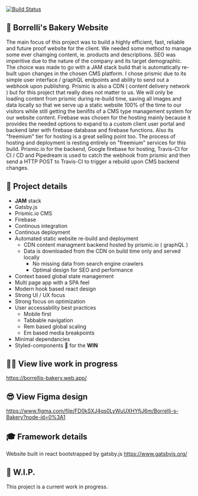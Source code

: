 [![Build Status](https://travis-ci.com/slaterbbx/borrellis-bakery.svg?branch=master)](https://travis-ci.com/slaterbbx/borrellis-bakery)

## 💯 Borrelli's Bakery Website
The main focus of this project was to build a highly efficient, fast, reliable and future proof website for the client. We needed some method to manage some ever chainging content, ie. products and descriptions. SEO was imperitive due to the nature of the company and its target demographic. The choice was made to go with a JAM stack build that is automatically re-built upon changes in the chosen CMS platform. I chose prismic due to its simple user interface / graphQL endpoints and ability to send out a webhook upon publishing. Prismic is also a CDN ( content delivery network ) but for this project that really does not matter to us. We will only be loading content from prismic during re-build time, saving all images and data locally so that we serve up a static website 100% of the time to our visitors while still getting the benifits of a CMS type management system for our website content. Firebase was chosen for the hosting mainly because it provides the needed options to expand to a custom client user portal and backend later with firebase database and firebase functions. Also its "freemium" tier for hosting is a great selling point too. The process of hosting and deployment is resting entirely on "freemium" services for this build. Prismic.io for the backend, Google firebase for hosting, Travis-CI for CI / CD and Pipedream is used to catch the webhook from prismic and then send a HTTP POST to Travis-CI to trigger a rebuild upon CMS backend changes.

## 💪 Project details
- **JAM** stack
- Gatsby.js
- Prismic.io CMS
- Firebase
- Continous integration
- Continous deployment
- Automated static website re-build and deployment
	- CDN content managment backend hosted by prismic.io ( graphQL )
  	- Data is downloaded from the CDN on build time only and served locally
		- No missing data from search engine crawlers
		- Optimal design for SEO and performance
- Context based global state management
- Multi page app with a SPA feel
- Modern hook based react design
- Strong UI / UX focus
- Strong focus on optimization
- User accessability best practices
	- Mobile first
	- Tabbable navigation
	- Rem based global scaling
	- Em based media breakpoints
- Minimal dependancies
- Styled-components 💅 for the **WIN**

## 🏃‍♂️ View live work in progress
https://borrellis-bakery.web.app/

## 😎 View Figma design
https://www.figma.com/file/FD0kSXJ4qs0LyWuUXHYfjJ6m/Borrelli-s-Bakery?node-id=0%3A1

## 🎓 Framework details
Website built in react bootstrapped by gatsby.js
https://www.gatsbyjs.org/

## 💫 W.I.P.
This project is a current work in progress.
